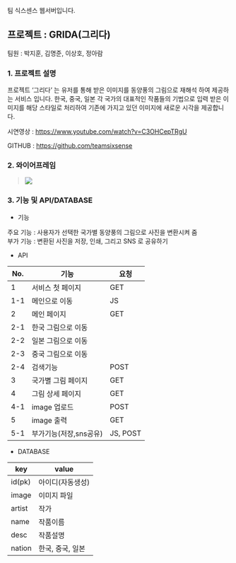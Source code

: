 팀 식스센스 웹서버입니다.

## 프로젝트 : GRIDA(그리다)
팀원 : 박지훈, 김명준, 이상호, 정아람

### 1. 프로젝트 설명
    
프로젝트 ‘그리다’ 는 유저를 통해 받은 이미지를 동양풍의 그림으로 재해석 하여 제공하는 서비스 입니다. 한국, 중국, 일본 각 국가의 대표적인 작품들의 기법으로 입력 받은 이미지를 해당 스타일로 처리하여 기존에 가지고 있던 이미지에 새로운 시각을 제공합니다.

시연영상 : https://www.youtube.com/watch?v=C3OHCepTRgU

GITHUB : https://github.com/teamsixsense
    
### 2. 와이어프레임
> ![](https://images.velog.io/images/grolar812/post/adf5b4d8-4ba8-49f0-a3fc-022dfc10d3d9/image.png)

### 3. 기능 및 API/DATABASE

- 기능 

주요 기능 : 사용자가 선택한 국가별 동양풍의 그림으로 사진을 변환시켜 줌    
부가 기능 : 변환된 사진을 저장, 인쇄, 그리고 SNS 로 공유하기

- API

| No. | 기능                   | 요청     |
|-----|------------------------|----------|
| 1   | 서비스 첫 페이지       | GET      |
| 1-1 | 메인으로 이동          | JS       |
| 2   | 메인 페이지            | GET      |
| 2-1 | 한국 그림으로 이동     |          |
| 2-2 | 일본 그림으로 이동     |          |
| 2-3 | 중국 그림으로 이동     |          |
| 2-4 | 검색기능               | POST     |
| 3   | 국가별 그림 페이지     | GET      |
| 4   | 그림 상세 페이지       | GET      |
| 4-1 | image 업로드           | POST     |
| 5   | image 출력             | GET      |
| 5-1 | 부가기능(저장,sns공유) | JS, POST |

- DATABASE


| key    | value            |
|--------|------------------|
| id(pk) | 아이디(자동생성) |
| image  | 이미지 파일      |
| artist | 작가             |
| name   | 작품이름         |
| desc   | 작품설명         |
| nation | 한국, 중국, 일본 |
